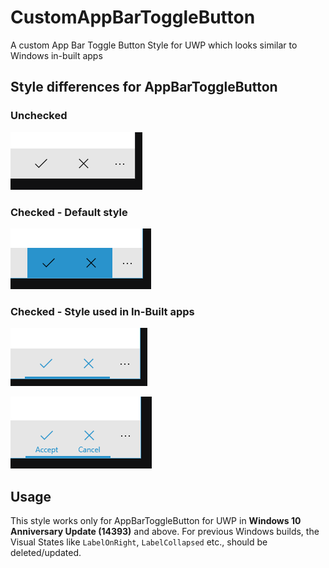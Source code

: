 # CustomAppBarToggleButton
A custom App Bar Toggle Button Style for UWP which looks similar to Windows in-built apps

## Style differences for AppBarToggleButton
### Unchecked

![alt text](ordinaryCompact.PNG "Unchecked")

### Checked - Default style

![alt text](DefaultChecked.PNG "Built-in FullSize")

### Checked - Style used in In-Built apps

![alt text](themeCompact.PNG)

![alt text](themeFullSize.png)

## Usage
This style works only for AppBarToggleButton for UWP in **Windows 10 Anniversary Update (14393)** and above. For previous Windows builds, the Visual States like `LabelOnRight`, `LabelCollapsed` etc., should be deleted/updated.